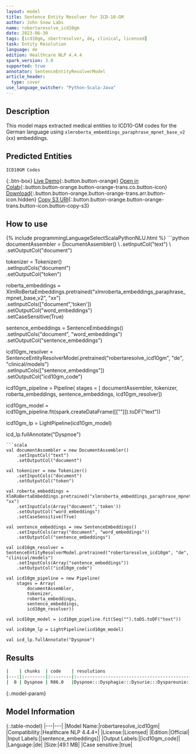 ```yaml
---
layout: model
title: Sentence Entity Resolver for ICD-10-GM
author: John Snow Labs
name: robertaresolve_icd10gm
date: 2023-06-30
tags: [icd10gm, sbertresolver, de, clinical, licensed]
task: Entity Resolution
language: de
edition: Healthcare NLP 4.4.4
spark_version: 3.0
supported: true
annotator: SentenceEntityResolverModel
article_header:
  type: cover
use_language_switcher: "Python-Scala-Java"
---
```


## Description

This model maps extracted medical entities to ICD10-GM codes for the German language using `xlmroberta_embeddings_paraphrase_mpnet_base_v2` (xx) embeddings.

## Predicted Entities

`ICD10GM Codes`

{:.btn-box}
[Live Demo](https://demo.johnsnowlabs.com/healthcare/ER_ICD10_GM_DE/){:.button.button-orange}
[Open in Colab](https://colab.research.google.com/github/JohnSnowLabs/spark-nlp-workshop/blob/master/tutorials/streamlit_notebooks/healthcare/ER_ICD10_GM_DE.ipynb){:.button.button-orange.button-orange-trans.co.button-icon}
[Download](https://s3.amazonaws.com/auxdata.johnsnowlabs.com/clinical/models/robertaresolve_icd10gm_de_4.4.4_3.0_1688102195448.zip){:.button.button-orange.button-orange-trans.arr.button-icon.hidden}
[Copy S3 URI](s3://auxdata.johnsnowlabs.com/clinical/models/robertaresolve_icd10gm_de_4.4.4_3.0_1688102195448.zip){:.button.button-orange.button-orange-trans.button-icon.button-copy-s3}

## How to use



<div class="tabs-box" markdown="1">
{% include programmingLanguageSelectScalaPythonNLU.html %}
```python
documentAssembler = DocumentAssembler() \
    .setInputCol("text") \
    .setOutputCol("document")

tokenizer = Tokenizer() \
    .setInputCols("document") \
    .setOutputCol("token")

roberta_embeddings = XlmRoBertaEmbeddings.pretrained("xlmroberta_embeddings_paraphrase_mpnet_base_v2", "xx")\
    .setInputCols(["document",'token'])\
    .setOutputCol("word_embeddings")\
    .setCaseSensitive(True)

sentence_embeddings = SentenceEmbeddings()\
    .setInputCols("document", "word_embeddings")\
    .setOutputCol("sentence_embeddings")

icd10gm_resolver = SentenceEntityResolverModel.pretrained("robertaresolve_icd10gm", "de", "clinical/models") \
    .setInputCols(["sentence_embeddings"]) \
    .setOutputCol("icd10gm_code")

icd10gm_pipeline = Pipeline(
    stages = [
        documentAssembler,
        tokenizer,
        roberta_embeddings,
        sentence_embeddings,
        icd10gm_resolver])

icd10gm_model = icd10gm_pipeline.fit(spark.createDataFrame([[""]]).toDF("text"))

icd10gm_lp = LightPipeline(icd10gm_model)

icd_lp.fullAnnotate("Dyspnoe")
```
```scala
val documentAssembler = new DocumentAssembler()
    .setInputCol("text")
    .setOutputCol("document")

val tokenizer = new Tokenizer()
    .setInputCols("document")
    .setOutputCol("token")

val roberta_embeddings = XlmRoBertaEmbeddings.pretrained("xlmroberta_embeddings_paraphrase_mpnet_base_v2", "xx")
    .setInputCols(Array("document",'token'))
    .setOutputCol("word_embeddings")
    .setCaseSensitive(True)

val sentence_embeddings = new SentenceEmbeddings()
    .setInputCols(array("document", "word_embeddings"))
    .setOutputCol("sentence_embeddings")

val icd10gm_resolver = SentenceEntityResolverModel.pretrained("robertaresolve_icd10gm", "de", "clinical/models")
    .setInputCols(Array("sentence_embeddings"))
    .setOutputCol("icd10gm_code")

val icd10gm_pipeline = new Pipeline(
    stages = Array(
        documentAssembler,
        tokenizer,
        roberta_embeddings,
        sentence_embeddings,
        icd10gm_resolver))

val icd10gm_model = icd10gm_pipeline.fit(Seq("").toDS.toDF("text"))

val icd10gm_lp = LightPipeline(icd10gm_model)

val icd_lp.fullAnnotate("Dyspnoe")
```
</div>

## Results

```bash
|    | chunks  | code    | resolutions                                                            | all_codes                                       | all_distances                                             |
|---:|:--------|:--------|:----------------------------------------------------------------------:|------------------------------------------------:|:----------------------------------------------------------|
|  0 | Dyspnoe | R06.0   |Dyspnoe:::Dysphagie:::Dysurie:::Dyspareunie:::Dysthymia:::Dystonie:::...| R06.0:::R13:::R30.0:::N94.1:::F34.1:::G24:::... | 0.0000:::1.0966:::1.1766:::1.2127:::1.2228:::1.3126:::... |
```

{:.model-param}
## Model Information

{:.table-model}
|---|---|
|Model Name:|robertaresolve_icd10gm|
|Compatibility:|Healthcare NLP 4.4.4+|
|License:|Licensed|
|Edition:|Official|
|Input Labels:|[sentence_embeddings]|
|Output Labels:|[icd10gm_code]|
|Language:|de|
|Size:|49.1 MB|
|Case sensitive:|true|